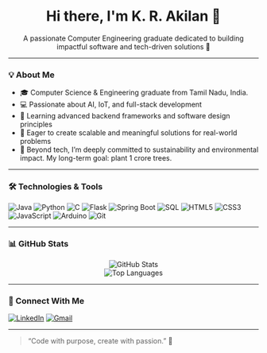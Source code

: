 <h1 align="center">Hi there, I'm K. R. Akilan 👋</h1>

<p align="center">
  A passionate Computer Engineering graduate dedicated to building impactful software and tech-driven solutions 🌱
</p>

---

### 💡 About Me

- 🎓 Computer Science & Engineering graduate from Tamil Nadu, India.
- 💻 Passionate about AI, IoT, and full-stack development
- 🌱 Learning advanced backend frameworks and software design principles
- 🚀 Eager to create scalable and meaningful solutions for real-world problems
- 🌱 Beyond tech, I’m deeply committed to sustainability and environmental impact. My long-term goal: plant 1 crore trees.

---

### 🛠️ Technologies & Tools

![Java](https://img.shields.io/badge/Java-ED8B00?style=for-the-badge&logo=java&logoColor=white)
![Python](https://img.shields.io/badge/Python-3776AB?style=for-the-badge&logo=python&logoColor=white)
![C](https://img.shields.io/badge/C-00599C?style=for-the-badge&logo=c&logoColor=white)
![Flask](https://img.shields.io/badge/Flask-black?style=for-the-badge&logo=flask)
![Spring Boot](https://img.shields.io/badge/Spring%20Boot-6DB33F?style=for-the-badge&logo=spring-boot&logoColor=white)
![SQL](https://img.shields.io/badge/SQL-4479A1?style=for-the-badge&logo=mysql&logoColor=white)
![HTML5](https://img.shields.io/badge/HTML5-E34F26?style=for-the-badge&logo=html5&logoColor=white)
![CSS3](https://img.shields.io/badge/CSS3-1572B6?style=for-the-badge&logo=css3&logoColor=white)
![JavaScript](https://img.shields.io/badge/JavaScript-F7DF1E?style=for-the-badge&logo=javascript&logoColor=black)
![Arduino](https://img.shields.io/badge/Arduino-00979D?style=for-the-badge&logo=arduino&logoColor=white)
![Git](https://img.shields.io/badge/Git-F05032?style=for-the-badge&logo=git&logoColor=white)

---

### 📊 GitHub Stats

<p align="center">
  <img src="https://github-readme-stats.vercel.app/api?username=Akilan13kr&show_icons=true&theme=radical" alt="GitHub Stats" />
  <br/>
  <img src="https://github-readme-stats.vercel.app/api/top-langs/?username=Akilan13krlayout=compact&theme=radical" alt="Top Languages" />
</p>

---

### 🤝 Connect With Me

[![LinkedIn](https://img.shields.io/badge/LinkedIn-blue?style=for-the-badge&logo=linkedin)](https://www.linkedin.com/in/akilan-k-r/)
[![Gmail](https://img.shields.io/badge/Gmail-D14836?style=for-the-badge&logo=gmail&logoColor=white)](mailto:akilan13kr@gmail.com)

---

> “Code with purpose, create with passion.” 🚀
